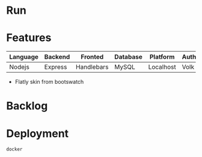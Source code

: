 # Run


# Features

| Language | Backend | Fronted | Database | Platform | Author |
| -------- | -------- |--------|--------|--------|--------|
| Nodejs | Express | Handlebars | MySQL | Localhost | Volk |

- Flatly skin from bootswatch

# Backlog

# Deployment

`docker `